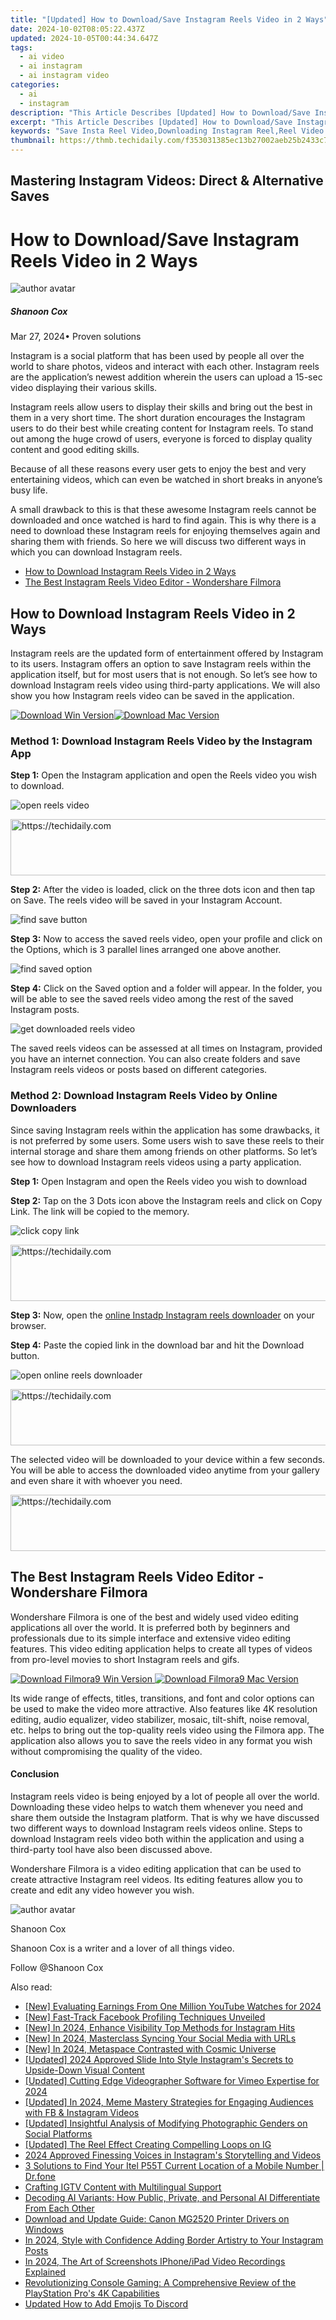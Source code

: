 ```yaml
---
title: "[Updated] How to Download/Save Instagram Reels Video in 2 Ways"
date: 2024-10-02T08:05:22.437Z
updated: 2024-10-05T00:44:34.647Z
tags:
  - ai video
  - ai instagram
  - ai instagram video
categories:
  - ai
  - instagram
description: "This Article Describes [Updated] How to Download/Save Instagram Reels Video in 2 Ways"
excerpt: "This Article Describes [Updated] How to Download/Save Instagram Reels Video in 2 Ways"
keywords: "Save Insta Reel Video,Downloading Instagram Reel,Reel Video Save Methods,Download Instagram Videos,Saving Reels on Mobile,Instagram Reel File Extraction,Reel Downloads Tutorial"
thumbnail: https://thmb.techidaily.com/f353031385ec13b27002aeb25b2433c7b7f2839e202aee43a31b71787185171a.jpg
---
```


## Mastering Instagram Videos: Direct & Alternative Saves

# How to Download/Save Instagram Reels Video in 2 Ways

![author avatar](https://images.wondershare.com/filmora/article-images/shannon-cox.jpg)

##### Shanoon Cox

 Mar 27, 2024• Proven solutions

Instagram is a social platform that has been used by people all over the world to share photos, videos and interact with each other. Instagram reels are the application’s newest addition wherein the users can upload a 15-sec video displaying their various skills.

Instagram reels allow users to display their skills and bring out the best in them in a very short time. The short duration encourages the Instagram users to do their best while creating content for Instagram reels. To stand out among the huge crowd of users, everyone is forced to display quality content and good editing skills.

Because of all these reasons every user gets to enjoy the best and very entertaining videos, which can even be watched in short breaks in anyone’s busy life.

A small drawback to this is that these awesome Instagram reels cannot be downloaded and once watched is hard to find again. This is why there is a need to download these Instagram reels for enjoying themselves again and sharing them with friends. So here we will discuss two different ways in which you can download Instagram reels.

* [How to Download Instagram Reels Video in 2 Ways](#part1)
* [The Best Instagram Reels Video Editor - Wondershare Filmora](#part2)

## How to Download Instagram Reels Video in 2 Ways

Instagram reels are the updated form of entertainment offered by Instagram to its users. Instagram offers an option to save Instagram reels within the application itself, but for most users that is not enough. So let’s see how to download Instagram reels video using third-party applications. We will also show you how Instagram reels video can be saved in the application.

[![Download Win Version](https://images.wondershare.com/filmora/guide/download-btn-win.jpg)](https://tools.techidaily.com/wondershare/filmora/download/)[![Download Mac Version](https://images.wondershare.com/filmora/guide/download-btn-mac.jpg)](https://tools.techidaily.com/wondershare/filmora/download/)

### Method 1: Download Instagram Reels Video by the Instagram App

**Step 1:** Open the Instagram application and open the Reels video you wish to download.

![open reels video](https://images.wondershare.com/filmora/article-images/1-open-reels-video.jpg)

<!-- affiliate ads begin -->
<a href="https://appsumo.8odi.net/c/5597632/2123748/7443" target="_top" id="2123748">
  <img src="//a.impactradius-go.com/display-ad/7443-2123748" border="0" alt="https://techidaily.com" width="600" height="90"/>
</a>
<img height="0" width="0" src="https://appsumo.8odi.net/i/5597632/2123748/7443" style="position:absolute;visibility:hidden;" border="0" />
<!-- affiliate ads end -->

**Step 2:** After the video is loaded, click on the three dots icon and then tap on Save. The reels video will be saved in your Instagram Account.

![find save button](https://images.wondershare.com/filmora/article-images/2-find-save-button.jpg)

**Step 3:** Now to access the saved reels video, open your profile and click on the Options, which is 3 parallel lines arranged one above another.

![find saved option](https://images.wondershare.com/filmora/article-images/3-find-saved-option.jpg)

**Step 4:** Click on the Saved option and a folder will appear. In the folder, you will be able to see the saved reels video among the rest of the saved Instagram posts.

![get downloaded reels video](https://images.wondershare.com/filmora/article-images/4-get-downloaded-reels-video.jpg)

The saved reels videos can be assessed at all times on Instagram, provided you have an internet connection. You can also create folders and save Instagram reels videos or posts based on different categories.

### Method 2: Download Instagram Reels Video by Online Downloaders

Since saving Instagram reels within the application has some drawbacks, it is not preferred by some users. Some users wish to save these reels to their internal storage and share them among friends on other platforms. So let’s see how to download Instagram reels videos using a party application.

**Step 1:** Open Instagram and open the Reels video you wish to download

**Step 2:** Tap on the 3 Dots icon above the Instagram reels and click on Copy Link. The link will be copied to the memory.

![click copy link](https://images.wondershare.com/filmora/article-images/5-click-copy-link.jpg)

<!-- affiliate ads begin -->
<a href="https://versadesk.pxf.io/c/5597632/1828647/21290" target="_top" id="1828647">
  <img src="//a.impactradius-go.com/display-ad/21290-1828647" border="0" alt="https://techidaily.com" width="728" height="90"/>
</a>
<img height="0" width="0" src="https://versadesk.pxf.io/i/5597632/1828647/21290" style="position:absolute;visibility:hidden;" border="0" />
<!-- affiliate ads end -->

**Step 3:** Now, open the [online Instadp Instagram reels downloader](https://www.instadp.link/download-instagram-reels) on your browser.

**Step 4:** Paste the copied link in the download bar and hit the Download button.

![open online reels downloader](https://images.wondershare.com/filmora/article-images/6-open-online-reels-downloader.jpg)

<!-- affiliate ads begin -->
<a href="https://appsumo.8odi.net/c/5597632/2118319/7443" target="_top" id="2118319">
  <img src="//a.impactradius-go.com/display-ad/7443-2118319" border="0" alt="https://techidaily.com" width="728" height="90"/>
</a>
<img height="0" width="0" src="https://appsumo.8odi.net/i/5597632/2118319/7443" style="position:absolute;visibility:hidden;" border="0" />
<!-- affiliate ads end -->

The selected video will be downloaded to your device within a few seconds. You will be able to access the downloaded video anytime from your gallery and even share it with whoever you need.

<!-- affiliate ads begin -->
<a href="https://aligracehair.sjv.io/c/5597632/2047411/19272" target="_top" id="2047411">
  <img src="//a.impactradius-go.com/display-ad/19272-2047411" border="0" alt="https://techidaily.com" width="728" height="90"/>
</a>
<img height="0" width="0" src="https://aligracehair.sjv.io/i/5597632/2047411/19272" style="position:absolute;visibility:hidden;" border="0" />
<!-- affiliate ads end -->

## The Best Instagram Reels Video Editor - Wondershare Filmora

Wondershare Filmora is one of the best and widely used video editing applications all over the world. It is preferred both by beginners and professionals due to its simple interface and extensive video editing features. This video editing application helps to create all types of videos from pro-level movies to short Instagram reels and gifs.

[![Download Filmora9 Win Version](https://images.wondershare.com/filmora/guide/download-btn-win.jpg) ](https://tools.techidaily.com/wondershare/filmora/download/) [![Download Filmora9 Mac Version](https://images.wondershare.com/filmora/guide/download-btn-mac.jpg) ](https://tools.techidaily.com/wondershare/filmora/download/)

Its wide range of effects, titles, transitions, and font and color options can be used to make the video more attractive. Also features like 4K resolution editing, audio equalizer, video stabilizer, mosaic, tilt-shift, noise removal, etc. helps to bring out the top-quality reels video using the Filmora app. The application also allows you to save the reels video in any format you wish without compromising the quality of the video.

#### Conclusion

Instagram reels video is being enjoyed by a lot of people all over the world. Downloading these video helps to watch them whenever you need and share them outside the Instagram platform. That is why we have discussed two different ways to download Instagram reels videos online. Steps to download Instagram reels video both within the application and using a third-party tool have also been discussed above.

Wondershare Filmora is a video editing application that can be used to create attractive Instagram reel videos. Its editing features allow you to create and edit any video however you wish.

![author avatar](https://images.wondershare.com/filmora/article-images/shannon-cox.jpg)

Shanoon Cox

Shanoon Cox is a writer and a lover of all things video.

Follow @Shanoon Cox

<ins class="adsbygoogle"
      style="display:block"
      data-ad-client="ca-pub-7571918770474297"
      data-ad-slot="8358498916"
      data-ad-format="auto"
      data-full-width-responsive="true"></ins>

<span class="atpl-alsoreadstyle">Also read:</span>
<div><ul>
<li><a href="https://youtube-data.techidaily.com/valuating-earnings-from-one-million-youtube-watches-for-2024/"><u>[New] Evaluating Earnings From One Million YouTube Watches for 2024</u></a></li>
<li><a href="https://facebook-video-files.techidaily.com/new-fast-track-facebook-profiling-techniques-unveiled/"><u>[New] Fast-Track Facebook Profiling Techniques Unveiled</u></a></li>
<li><a href="https://instagram-videos.techidaily.com/new-in-2024-enhance-visibility-top-methods-for-instagram-hits/"><u>[New] In 2024, Enhance Visibility Top Methods for Instagram Hits</u></a></li>
<li><a href="https://instagram-videos.techidaily.com/new-in-2024-masterclass-syncing-your-social-media-with-urls/"><u>[New] In 2024, Masterclass Syncing Your Social Media with URLs</u></a></li>
<li><a href="https://fox-blue.techidaily.com/new-in-2024-metaspace-contrasted-with-cosmic-universe/"><u>[New] In 2024, Metaspace Contrasted with Cosmic Universe</u></a></li>
<li><a href="https://instagram-videos.techidaily.com/updated-2024-approved-slide-into-style-instagrams-secrets-to-upside-down-visual-content/"><u>[Updated] 2024 Approved Slide Into Style Instagram's Secrets to Upside-Down Visual Content</u></a></li>
<li><a href="https://vimeo-videos.techidaily.com/updated-cutting-edge-videographer-software-for-vimeo-expertise-for-2024/"><u>[Updated] Cutting Edge Videographer Software for Vimeo Expertise for 2024</u></a></li>
<li><a href="https://instagram-videos.techidaily.com/updated-in-2024-meme-mastery-strategies-for-engaging-audiences-with-fb-and-instagram-videos/"><u>[Updated] In 2024, Meme Mastery Strategies for Engaging Audiences with FB & Instagram Videos</u></a></li>
<li><a href="https://instagram-videos.techidaily.com/updated-insightful-analysis-of-modifying-photographic-genders-on-social-platforms/"><u>[Updated] Insightful Analysis of Modifying Photographic Genders on Social Platforms</u></a></li>
<li><a href="https://instagram-videos.techidaily.com/updated-the-reel-effect-creating-compelling-loops-on-ig/"><u>[Updated] The Reel Effect Creating Compelling Loops on IG</u></a></li>
<li><a href="https://instagram-videos.techidaily.com/2024-approved-finessing-voices-in-instagrams-storytelling-and-videos/"><u>2024 Approved Finessing Voices in Instagram's Storytelling and Videos</u></a></li>
<li><a href="https://android-location-track.techidaily.com/3-solutions-to-find-your-itel-p55t-current-location-of-a-mobile-number-drfone-by-drfone-virtual-android/"><u>3 Solutions to Find Your Itel P55T Current Location of a Mobile Number | Dr.fone</u></a></li>
<li><a href="https://instagram-videos.techidaily.com/crafting-igtv-content-with-multilingual-support/"><u>Crafting IGTV Content with Multilingual Support</u></a></li>
<li><a href="https://tech-hub.techidaily.com/decoding-ai-variants-how-public-private-and-personal-ai-differentiate-from-each-other/"><u>Decoding AI Variants: How Public, Private, and Personal AI Differentiate From Each Other</u></a></li>
<li><a href="https://driver-download.techidaily.com/download-and-update-guide-canon-mg2520-printer-drivers-on-windows/"><u>Download and Update Guide: Canon MG2520 Printer Drivers on Windows</u></a></li>
<li><a href="https://instagram-videos.techidaily.com/in-2024-style-with-confidence-adding-border-artistry-to-your-instagram-posts/"><u>In 2024, Style with Confidence Adding Border Artistry to Your Instagram Posts</u></a></li>
<li><a href="https://youtube-tips.techidaily.com/24-the-art-of-screenshots-iphoneipad-video-recordings-explained/"><u>In 2024, The Art of Screenshots IPhone/iPad Video Recordings Explained</u></a></li>
<li><a href="https://buynow-tips.techidaily.com/revolutionizing-console-gaming-a-comprehensive-review-of-the-playstation-pros-4k-capabilities/"><u>Revolutionizing Console Gaming: A Comprehensive Review of the PlayStation Pro's 4K Capabilities</u></a></li>
<li><a href="https://meme-emoji.techidaily.com/updated-how-to-add-emojis-to-discord/"><u>Updated How to Add Emojis To Discord</u></a></li>
</ul></div>

